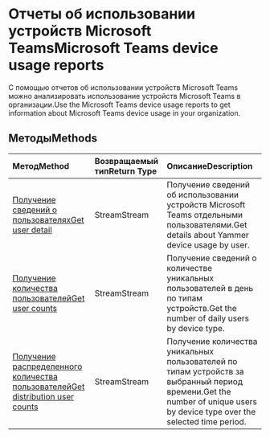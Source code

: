 # <a name="microsoft-teams-device-usage-reports"></a><span data-ttu-id="df840-101">Отчеты об использовании устройств Microsoft Teams</span><span class="sxs-lookup"><span data-stu-id="df840-101">Microsoft Teams device usage reports</span></span>

<span data-ttu-id="df840-102">С помощью отчетов об использовании устройств Microsoft Teams можно анализировать использование устройств Microsoft Teams в организации.</span><span class="sxs-lookup"><span data-stu-id="df840-102">Use the Microsoft Teams device usage reports to get information about Microsoft Teams device usage in your organization.</span></span>

## <a name="methods"></a><span data-ttu-id="df840-103">Методы</span><span class="sxs-lookup"><span data-stu-id="df840-103">Methods</span></span>

| <span data-ttu-id="df840-104">Метод</span><span class="sxs-lookup"><span data-stu-id="df840-104">Method</span></span>                                   | <span data-ttu-id="df840-105">Возвращаемый тип</span><span class="sxs-lookup"><span data-stu-id="df840-105">Return Type</span></span> | <span data-ttu-id="df840-106">Описание</span><span class="sxs-lookup"><span data-stu-id="df840-106">Description</span></span>                              |
| :--------------------------------------- | :---------- | :--------------------------------------- |
| [<span data-ttu-id="df840-107">Получение сведений о пользователях</span><span class="sxs-lookup"><span data-stu-id="df840-107">Get user detail</span></span>](../api/reportroot_getteamsdeviceusageuserdetail.md) | <span data-ttu-id="df840-108">Stream</span><span class="sxs-lookup"><span data-stu-id="df840-108">Stream</span></span>      | <span data-ttu-id="df840-109">Получение сведений об использовании устройств Microsoft Teams отдельными пользователями.</span><span class="sxs-lookup"><span data-stu-id="df840-109">Get details about Yammer device usage by user.</span></span> |
| [<span data-ttu-id="df840-110">Получение количества пользователей</span><span class="sxs-lookup"><span data-stu-id="df840-110">Get user counts</span></span>](../api/reportroot_getteamsdeviceusageusercounts.md) | <span data-ttu-id="df840-111">Stream</span><span class="sxs-lookup"><span data-stu-id="df840-111">Stream</span></span>      | <span data-ttu-id="df840-112">Получение сведений о количестве уникальных пользователей в день по типам устройств.</span><span class="sxs-lookup"><span data-stu-id="df840-112">Get the number of daily users by device type.</span></span> |
| [<span data-ttu-id="df840-113">Получение распределенного количества пользователей</span><span class="sxs-lookup"><span data-stu-id="df840-113">Get distribution user counts</span></span>](../api/reportroot_getteamsdeviceusagedistributionusercounts.md) | <span data-ttu-id="df840-114">Stream</span><span class="sxs-lookup"><span data-stu-id="df840-114">Stream</span></span>      | <span data-ttu-id="df840-115">Получение количества уникальных пользователей по типам устройств за выбранный период времени.</span><span class="sxs-lookup"><span data-stu-id="df840-115">Get the number of unique users by device type over the selected time period.</span></span> |
